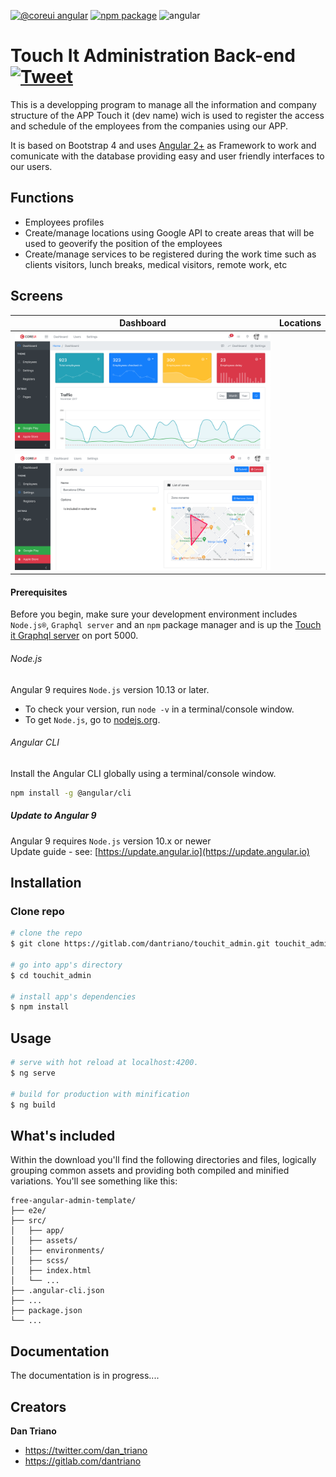 [![@coreui angular](https://img.shields.io/badge/@coreui%20-angular-lightgrey.svg?style=flat-square)](https://github.com/coreui/angular)
[![npm package][npm-coreui-badge]][npm-coreui]
![angular](https://img.shields.io/badge/angular-^9.0.0-lightgrey.svg?style=flat-square&logo=angular)  

[npm-coreui-angular]: https://www.npmjs.com/package/@coreui/angular  
[npm-coreui-angular-badge]: https://img.shields.io/npm/v/@coreui/angular.png?style=flat-square  
[npm-coreui-angular-download]: https://img.shields.io/npm/dm/@coreui/angular.svg?style=flat-square  
[npm-coreui]: https://www.npmjs.com/package/@coreui/coreui
[npm-coreui-badge]: https://img.shields.io/npm/v/@coreui/coreui.png?style=flat-square
[npm-coreui-download]: https://img.shields.io/npm/dm/@coreui/coreui.svg?style=flat-square

# Touch It Administration Back-end [![Tweet](https://img.shields.io/twitter/url/http/shields.io.svg?style=social&logo=twitter)](https://twitter.com/dan_triano)

This is a developping program to manage all the information and company structure of the APP Touch it (dev name) wich is used to register the access and schedule of the employees from the companies using our APP.

It is based on Bootstrap 4 and uses
[Angular 2+](https://github.com/coreui/coreui-free-angular-admin-template) as Framework to work and comunicate with the database providing easy and user friendly interfaces to our users.


## Functions

- Employees profiles
- Create/manage locations using Google API to create areas that will be used to geoverify the position of the employees
- Create/manage services to be registered during the work time such as clients visitors, lunch breaks, medical visitors, remote work, etc


## Screens

| Dashboard | Locations |
| --- | --- |
| ![Dashboard](img/dashboard.png?raw=true "Dashboard")
| ![Locations](img/locations.png?raw=true "Locations") |

#### Prerequisites
Before you begin, make sure your development environment includes `Node.js®`, `Graphql server` and an `npm` package manager and is up the [Touch it Graphql server](https://gitlab.com/dantriano/touchit_graphql) on port 5000.

###### Node.js
Angular 9 requires `Node.js` version 10.13 or later.

- To check your version, run `node -v` in a terminal/console window.
- To get `Node.js`, go to [nodejs.org](https://nodejs.org/).

###### Angular CLI
Install the Angular CLI globally using a terminal/console window.
```bash
npm install -g @angular/cli
```

##### Update to Angular 9
Angular 9 requires `Node.js` version 10.x or newer    
Update guide - see: [https://update.angular.io](https://update.angular.io)

## Installation

### Clone repo

``` bash
# clone the repo
$ git clone https://gitlab.com/dantriano/touchit_admin.git touchit_admin

# go into app's directory
$ cd touchit_admin

# install app's dependencies
$ npm install
```

## Usage

``` bash
# serve with hot reload at localhost:4200.
$ ng serve

# build for production with minification
$ ng build
```

## What's included

Within the download you'll find the following directories and files, logically grouping common assets and providing both compiled and minified variations. You'll see something like this:

```
free-angular-admin-template/
├── e2e/
├── src/
│   ├── app/
│   ├── assets/
│   ├── environments/
│   ├── scss/
│   ├── index.html
│   └── ...
├── .angular-cli.json
├── ...
├── package.json
└── ...
```

## Documentation

The documentation is in progress....

## Creators

**Dan Triano**

* <https://twitter.com/dan_triano>
* <https://gitlab.com/dantriano>